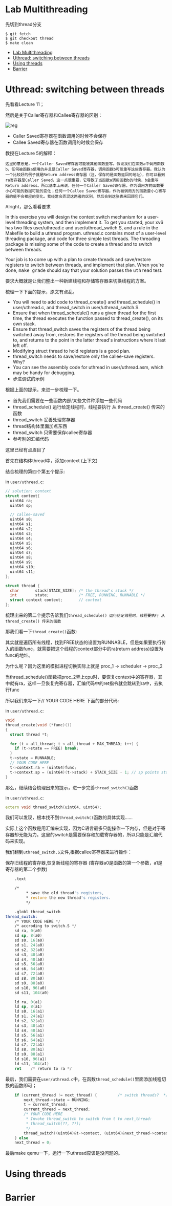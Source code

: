 # Lab Multithreading
先切到thread分支
```Linux
$ git fetch
$ git checkout thread
$ make clean
```
- [Lab Multithreading](#lab-multithreading)
- [Uthread: switching between threads](#uthread-switching-between-threads)
- [Using threads](#using-threads)
- [Barrier](#barrier)

# Uthread: switching between threads

先看看Lecture 11；

然后是关于Caller寄存器和Callee寄存器的区别：

![reg](/img/Table18-2.png)

* Caller Saved寄存器在函数调用的时候不会保存
* Callee Saved寄存器在函数调用的时候会保存

教授在Lecture 5的解释：

    这里的意思是，一个Caller Saved寄存器可能被其他函数重写。假设我们在函数a中调用函数b，任何被函数a使用的并且是Caller Saved寄存器，调用函数b可能重写这些寄存器。我认为一个比较好的例子就是Return address寄存器（注，保存的是函数返回的地址），你可以看到ra寄存器是Caller Saved，这一点很重要，它导致了当函数a调用函数b的时侯，b会重写Return address。所以基本上来说，任何一个Caller Saved寄存器，作为调用方的函数要小心可能的数据可能的变化；任何一个Callee Saved寄存器，作为被调用方的函数要小心寄存器的值不会相应的变化。我经常会弄混这两者的区别，然后会到这张表来回顾它们。

Alright，那么看看要求

<p>In this exercise you will design the context switch mechanism for a
  user-level threading system, and then implement it.  To get you
  started, your xv6 has two files user/uthread.c and
  user/uthread_switch.S, and a rule in the Makefile to build a uthread
  program.  uthread.c contains most of a user-level threading package,
  and code for three simple test threads.
  The threading package is missing some of the code to create a thread and to switch
  between threads.

  </p>

<div class="required">
<p>
Your job is to come up with a plan to create threads and save/restore
registers to switch between threads, and implement that plan.
When you're done,
<tt>make grade</tt> should say that your solution passes the
<tt>uthread</tt> test.
</p></div>

要求大概就是让我们整出一种新建线程和存储寄存器来切换线程的方案。

梳理一下下面的提示，原文有点乱。

* You will need to add code to thread_create() and thread_schedule() in user/uthread.c, and thread_switch in user/uthread_switch.S.
* Ensure that when thread_schedule() runs a given thread for the first time, the thread executes the function passed to thread_create(), on its own stack. 
* Ensure that thread_switch saves the registers of the thread being switched away from, restores the registers of the thread being switched to, and returns to the point in the latter thread's instructions where it last left off.
* Modifying struct thread to hold registers is a good plan.
* thread_switch needs to save/restore only the callee-save registers. Why?
* You can see the assembly code for uthread in user/uthread.asm, which may be handy for debugging.
* 步进调试的示例

根据上面的提示，来进一步梳理一下。

* 首先我们需要在一些函数内部/某些文件种添加一些代码
* thread_schedule() 运行给定线程时，线程要执行 从 thread_create() 传来的函数
* thread_switch 妥善处理寄存器
* thread结构体里面加点东西
* thread_switch 只需要保存callee寄存器
* 参考别的汇编代码

这里已经有点眉目了

首先在结构体thread中，添加context (上下文)

结合梳理的第四个第五个提示:

in `user/uthread.c`:

```c++
// solution: context
struct context{
  uint64 ra;
  uint64 sp;

  // callee-saved
  uint64 s0;
  uint64 s1;
  uint64 s2;
  uint64 s3;
  uint64 s4;
  uint64 s5;
  uint64 s6;
  uint64 s7;
  uint64 s8;
  uint64 s9;
  uint64 s10;
  uint64 s11;
};

struct thread {
  char       stack[STACK_SIZE]; /* the thread's stack */
  int        state;             /* FREE, RUNNING, RUNNABLE */
  struct context context;       // context
};


```

梳理出来的第二个提示告诉我们`thread_schedule() 运行给定线程时，线程要执行 从 thread_create() 传来的函数`

那我们看一下`thread_create()`函数:

其实就是遍历所有线程，找到FREE状态的设置为RUNNABLE，但是如果要执行传入的函数func，就需要把这个线程的context部分中的ra(return address)设置为func的地址。

为什么呢？因为这里的模拟进程切换实际上就是 proc_1 -> scheduler -> proc_2

当thread_schedule()函数把proc_2弄上cpu时，要恢复context中的寄存器，其中就有ra，这样一旦恢复完寄存器，汇编代码中的ret指令就会跳转到ra中，去执行func

所以我们来写一下// YOUR CODE HERE 下面的部分代码:

in `user/uthread.c`:
```C++
void 
thread_create(void (*func)())
{
  struct thread *t;

  for (t = all_thread; t < all_thread + MAX_THREAD; t++) {
    if (t->state == FREE) break;
  }
  t->state = RUNNABLE;
  // YOUR CODE HERE
  t->context.ra = (uint64)func;
  t->context.sp = (uint64)(t->stack) + STACK_SIZE - 1; // sp points stack base
}
```
那么，继续结合梳理出来的提示，进一步完善`thread_switch()`函数

in `user/uthread.c`:
```c++
extern void thread_switch(uint64, uint64);
```

我们可以发现，根本找不到`thread_switch()`函数的具体实现......

实际上这个函数是用汇编来实现，因为C语言最多只能操作一下内存，但是对于寄存器却无能为力。这里的switch是需要保存和加载寄存器的，所以只能是汇编代码来实现。

我们翻到`uthread_switch.S`文件,根据callee寄存器来进行操作：

保存旧线程的寄存器,恢复新线程的寄存器 (寄存器a0是函数的第一个参数，a1是寄存器的第二个参数)

```asm
	.text

	/*
         * save the old thread's registers,
         * restore the new thread's registers.
         */

	.globl thread_switch
thread_switch:
	/* YOUR CODE HERE */
	/* accroding to switch.S */
	sd ra, 0(a0)
	sd sp, 8(a0)
	sd s0, 16(a0)
	sd s1, 24(a0)
	sd s2, 32(a0)
    sd s3, 40(a0)
    sd s4, 48(a0)
    sd s5, 56(a0)
    sd s6, 64(a0)
    sd s7, 72(a0)
    sd s8, 80(a0)
    sd s9, 88(a0)
    sd s10, 96(a0)
    sd s11, 104(a0)

	ld ra, 0(a1)
	ld sp, 8(a1)
	ld s0, 16(a1)
	ld s1, 24(a1)
	ld s2, 32(a1)
    ld s3, 40(a1)
    ld s4, 48(a1)
    ld s5, 56(a1)
    ld s6, 64(a1)
    ld s7, 72(a1)
    ld s8, 80(a1)
    ld s9, 88(a1)
    ld s10, 96(a1)
    ld s11, 104(a1)
	ret    /* return to ra */

```

最后，我们需要在`user/uthread.c`中，在函数`thread_schedule()`里面添加线程切换的函数即可；

```c++
    if (current_thread != next_thread) {         /* switch threads?  */
        next_thread->state = RUNNING;
        t = current_thread;
        current_thread = next_thread;
        /* YOUR CODE HERE
         * Invoke thread_switch to switch from t to next_thread:
         * thread_switch(??, ??);
         */
        thread_switch((uint64)&t->context, (uint64)&next_thread->context);
    } else
    next_thread = 0;
```

最后make qemu一下，运行一下uthread应该是没问题的。

# Using threads



# Barrier

